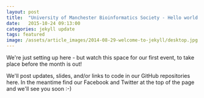 ```yaml
---
layout: post
title:  "University of Manchester Bioinformatics Society - Hello world!"
date:   2015-10-24 09:13:00
categories: jekyll update
tags: featured
image: /assets/article_images/2014-08-29-welcome-to-jekyll/desktop.jpg
---
```

We're just setting up here - but watch this space for our first event, to take
place before the month is out!

We'll post updates, slides, and/or links to code in our GitHub repositories here.
In the meantime find our Facebook and Twitter at the top of the page and we'll 
see you soon :-)

[jekyll]:      http://jekyllrb.com
[jekyll-gh]:   https://github.com/jekyll/jekyll
[jekyll-help]: https://github.com/jekyll/jekyll-help
